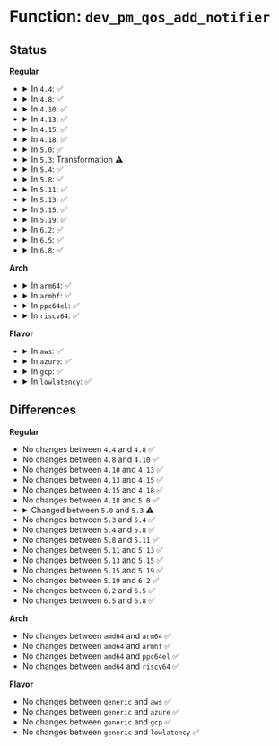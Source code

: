 # Function: <code>dev_pm_qos_add_notifier</code>

## Status
<b>Regular</b>
<ul>
<li>
<details>
<summary>In <code>4.4</code>: ✅</summary>

```c
int dev_pm_qos_add_notifier(struct device *dev, struct notifier_block *notifier);
```

**Collision:** Unique Global

**Inline:** No

**Transformation:** False

**Instances:**

```
In drivers/base/power/qos.c (ffffffff815557a0)
Location: drivers/base/power/qos.c:491
Inline: False
```
**Symbols:**

```
ffffffff815557a0-ffffffff81555816: dev_pm_qos_add_notifier (STB_GLOBAL)
```
</details>
</li>
<li>
<details>
<summary>In <code>4.8</code>: ✅</summary>

```c
int dev_pm_qos_add_notifier(struct device *dev, struct notifier_block *notifier);
```

**Collision:** Unique Global

**Inline:** No

**Transformation:** False

**Instances:**

```
In drivers/base/power/qos.c (ffffffff815a77f0)
Location: drivers/base/power/qos.c:491
Inline: False
Direct callers:
  - drivers/base/power/domain.c:__pm_genpd_add_device
```
**Symbols:**

```
ffffffff815a77f0-ffffffff815a7866: dev_pm_qos_add_notifier (STB_GLOBAL)
```
</details>
</li>
<li>
<details>
<summary>In <code>4.10</code>: ✅</summary>

```c
int dev_pm_qos_add_notifier(struct device *dev, struct notifier_block *notifier);
```

**Collision:** Unique Global

**Inline:** No

**Transformation:** False

**Instances:**

```
In drivers/base/power/qos.c (ffffffff815d6110)
Location: drivers/base/power/qos.c:491
Inline: False
Direct callers:
  - drivers/base/power/domain.c:pm_genpd_remove_device
  - drivers/base/power/domain.c:__pm_genpd_add_device
```
**Symbols:**

```
ffffffff815d6110-ffffffff815d6186: dev_pm_qos_add_notifier (STB_GLOBAL)
```
</details>
</li>
<li>
<details>
<summary>In <code>4.13</code>: ✅</summary>

```c
int dev_pm_qos_add_notifier(struct device *dev, struct notifier_block *notifier);
```

**Collision:** Unique Global

**Inline:** No

**Transformation:** False

**Instances:**

```
In drivers/base/power/qos.c (ffffffff815eab20)
Location: drivers/base/power/qos.c:478
Inline: False
Direct callers:
  - drivers/base/power/domain.c:pm_genpd_remove_device
  - drivers/base/power/domain.c:__pm_genpd_add_device
```
**Symbols:**

```
ffffffff815eab20-ffffffff815eab96: dev_pm_qos_add_notifier (STB_GLOBAL)
```
</details>
</li>
<li>
<details>
<summary>In <code>4.15</code>: ✅</summary>

```c
int dev_pm_qos_add_notifier(struct device *dev, struct notifier_block *notifier);
```

**Collision:** Unique Global

**Inline:** No

**Transformation:** False

**Instances:**

```
In drivers/base/power/qos.c (ffffffff81651ed0)
Location: drivers/base/power/qos.c:481
Inline: False
Direct callers:
  - drivers/base/power/domain.c:pm_genpd_remove_device
  - drivers/base/power/domain.c:__pm_genpd_add_device
```
**Symbols:**

```
ffffffff81651ed0-ffffffff81651f46: dev_pm_qos_add_notifier (STB_GLOBAL)
```
</details>
</li>
<li>
<details>
<summary>In <code>4.18</code>: ✅</summary>

```c
int dev_pm_qos_add_notifier(struct device *dev, struct notifier_block *notifier);
```

**Collision:** Unique Global

**Inline:** No

**Transformation:** False

**Instances:**

```
In drivers/base/power/qos.c (ffffffff8168d7b0)
Location: drivers/base/power/qos.c:481
Inline: False
Direct callers:
  - drivers/base/power/domain.c:pm_genpd_remove_device
  - drivers/base/power/domain.c:pm_genpd_add_device
```
**Symbols:**

```
ffffffff8168d7b0-ffffffff8168d827: dev_pm_qos_add_notifier (STB_GLOBAL)
```
</details>
</li>
<li>
<details>
<summary>In <code>5.0</code>: ✅</summary>

```c
int dev_pm_qos_add_notifier(struct device *dev, struct notifier_block *notifier);
```

**Collision:** Unique Global

**Inline:** No

**Transformation:** False

**Instances:**

```
In drivers/base/power/qos.c (ffffffff816ada00)
Location: drivers/base/power/qos.c:481
Inline: False
Direct callers:
  - drivers/base/power/domain.c:pm_genpd_remove_device
  - drivers/base/power/domain.c:pm_genpd_add_device
```
**Symbols:**

```
ffffffff816ada00-ffffffff816ada77: dev_pm_qos_add_notifier (STB_GLOBAL)
```
</details>
</li>
<li>
<details>
<summary>In <code>5.3</code>: Transformation ⚠️</summary>

```c
int dev_pm_qos_add_notifier(struct device *dev, struct notifier_block *notifier, enum dev_pm_qos_req_type type);
```

**Collision:** Unique Global

**Inline:** No

**Transformation:** True

**Instances:**

```
In drivers/base/power/qos.c (0)
Location: drivers/base/power/qos.c:540
Inline: False
Direct callers:
  - drivers/base/power/domain.c:pm_genpd_remove_device
  - drivers/base/power/domain.c:pm_genpd_add_device
  - drivers/cpufreq/cpufreq.c:cpufreq_online
  - drivers/cpufreq/cpufreq.c:cpufreq_online
```
**Symbols:**

```
ffffffff816e7d4c-ffffffff816e7d65: dev_pm_qos_add_notifier.cold (STB_LOCAL)
ffffffff816e7580-ffffffff816e7652: dev_pm_qos_add_notifier (STB_GLOBAL)
```
</details>
</li>
<li>
<details>
<summary>In <code>5.4</code>: ✅</summary>

```c
int dev_pm_qos_add_notifier(struct device *dev, struct notifier_block *notifier, enum dev_pm_qos_req_type type);
```

**Collision:** Unique Global

**Inline:** No

**Transformation:** False

**Instances:**

```
In drivers/base/power/qos.c (ffffffff8170b960)
Location: drivers/base/power/qos.c:490
Inline: False
Direct callers:
  - drivers/base/power/domain.c:pm_genpd_remove_device
  - drivers/base/power/domain.c:pm_genpd_add_device
```
**Symbols:**

```
ffffffff8170b960-ffffffff8170b9f0: dev_pm_qos_add_notifier (STB_GLOBAL)
```
</details>
</li>
<li>
<details>
<summary>In <code>5.8</code>: ✅</summary>

```c
int dev_pm_qos_add_notifier(struct device *dev, struct notifier_block *notifier, enum dev_pm_qos_req_type type);
```

**Collision:** Unique Global

**Inline:** No

**Transformation:** False

**Instances:**

```
In drivers/base/power/qos.c (ffffffff817c64f0)
Location: drivers/base/power/qos.c:535
Inline: False
Direct callers:
  - drivers/base/power/domain.c:genpd_remove_device
  - drivers/base/power/domain.c:genpd_add_device
  - drivers/devfreq/devfreq.c:devfreq_add_device
  - drivers/devfreq/devfreq.c:devfreq_add_device
```
**Symbols:**

```
ffffffff817c64f0-ffffffff817c65d8: dev_pm_qos_add_notifier (STB_GLOBAL)
```
</details>
</li>
<li>
<details>
<summary>In <code>5.11</code>: ✅</summary>

```c
int dev_pm_qos_add_notifier(struct device *dev, struct notifier_block *notifier, enum dev_pm_qos_req_type type);
```

**Collision:** Unique Global

**Inline:** No

**Transformation:** False

**Instances:**

```
In drivers/base/power/qos.c (ffffffff817daf70)
Location: drivers/base/power/qos.c:535
Inline: False
Direct callers:
  - drivers/base/power/domain.c:genpd_remove_device
  - drivers/base/power/domain.c:genpd_add_device
  - drivers/devfreq/devfreq.c:devfreq_add_device
  - drivers/devfreq/devfreq.c:devfreq_add_device
```
**Symbols:**

```
ffffffff817daf70-ffffffff817db058: dev_pm_qos_add_notifier (STB_GLOBAL)
```
</details>
</li>
<li>
<details>
<summary>In <code>5.13</code>: ✅</summary>

```c
int dev_pm_qos_add_notifier(struct device *dev, struct notifier_block *notifier, enum dev_pm_qos_req_type type);
```

**Collision:** Unique Global

**Inline:** No

**Transformation:** False

**Instances:**

```
In drivers/base/power/qos.c (ffffffff817bf8d0)
Location: drivers/base/power/qos.c:535
Inline: False
Direct callers:
  - drivers/base/power/domain.c:genpd_remove_device
  - drivers/base/power/domain.c:genpd_add_device
  - drivers/devfreq/devfreq.c:devfreq_add_device
  - drivers/devfreq/devfreq.c:devfreq_add_device
```
**Symbols:**

```
ffffffff817bf8d0-ffffffff817bf9b8: dev_pm_qos_add_notifier (STB_GLOBAL)
```
</details>
</li>
<li>
<details>
<summary>In <code>5.15</code>: ✅</summary>

```c
int dev_pm_qos_add_notifier(struct device *dev, struct notifier_block *notifier, enum dev_pm_qos_req_type type);
```

**Collision:** Unique Global

**Inline:** No

**Transformation:** False

**Instances:**

```
In drivers/base/power/qos.c (ffffffff81849c40)
Location: drivers/base/power/qos.c:535
Inline: False
Direct callers:
  - drivers/base/power/domain.c:genpd_remove_device
  - drivers/base/power/domain.c:genpd_add_device
  - drivers/devfreq/devfreq.c:devfreq_add_device
  - drivers/devfreq/devfreq.c:devfreq_add_device
```
**Symbols:**

```
ffffffff81849c40-ffffffff81849d28: dev_pm_qos_add_notifier (STB_GLOBAL)
```
</details>
</li>
<li>
<details>
<summary>In <code>5.19</code>: ✅</summary>

```c
int dev_pm_qos_add_notifier(struct device *dev, struct notifier_block *notifier, enum dev_pm_qos_req_type type);
```

**Collision:** Unique Global

**Inline:** No

**Transformation:** False

**Instances:**

```
In drivers/base/power/qos.c (ffffffff8198e150)
Location: drivers/base/power/qos.c:535
Inline: False
Direct callers:
  - drivers/base/power/domain.c:genpd_remove_device
  - drivers/base/power/domain.c:genpd_add_device
  - drivers/devfreq/devfreq.c:devfreq_add_device
  - drivers/devfreq/devfreq.c:devfreq_add_device
```
**Symbols:**

```
ffffffff8198e150-ffffffff8198e242: dev_pm_qos_add_notifier (STB_GLOBAL)
```
</details>
</li>
<li>
<details>
<summary>In <code>6.2</code>: ✅</summary>

```c
int dev_pm_qos_add_notifier(struct device *dev, struct notifier_block *notifier, enum dev_pm_qos_req_type type);
```

**Collision:** Unique Global

**Inline:** No

**Transformation:** False

**Instances:**

```
In drivers/base/power/qos.c (ffffffff81afe0f0)
Location: drivers/base/power/qos.c:535
Inline: False
Direct callers:
  - drivers/base/power/domain.c:genpd_remove_device
  - drivers/base/power/domain.c:genpd_add_device
  - drivers/devfreq/devfreq.c:devfreq_add_device
  - drivers/devfreq/devfreq.c:devfreq_add_device
```
**Symbols:**

```
ffffffff81afe0f0-ffffffff81afe1e2: dev_pm_qos_add_notifier (STB_GLOBAL)
```
</details>
</li>
<li>
<details>
<summary>In <code>6.5</code>: ✅</summary>

```c
int dev_pm_qos_add_notifier(struct device *dev, struct notifier_block *notifier, enum dev_pm_qos_req_type type);
```

**Collision:** Unique Global

**Inline:** No

**Transformation:** False

**Instances:**

```
In drivers/base/power/qos.c (ffffffff81b4c4b0)
Location: drivers/base/power/qos.c:535
Inline: False
Direct callers:
  - drivers/base/power/domain.c:genpd_remove_device
  - drivers/base/power/domain.c:genpd_add_device
  - drivers/devfreq/devfreq.c:devfreq_add_device
  - drivers/devfreq/devfreq.c:devfreq_add_device
```
**Symbols:**

```
ffffffff81b4c4b0-ffffffff81b4c5a2: dev_pm_qos_add_notifier (STB_GLOBAL)
```
</details>
</li>
<li>
<details>
<summary>In <code>6.8</code>: ✅</summary>

```c
int dev_pm_qos_add_notifier(struct device *dev, struct notifier_block *notifier, enum dev_pm_qos_req_type type);
```

**Collision:** Unique Global

**Inline:** No

**Transformation:** False

**Instances:**

```
In drivers/base/power/qos.c (ffffffff81ba4980)
Location: drivers/base/power/qos.c:535
Inline: False
Direct callers:
  - drivers/pmdomain/core.c:genpd_remove_device
  - drivers/pmdomain/core.c:genpd_add_device
  - drivers/devfreq/devfreq.c:devfreq_add_device
  - drivers/devfreq/devfreq.c:devfreq_add_device
```
**Symbols:**

```
ffffffff81ba4980-ffffffff81ba4a72: dev_pm_qos_add_notifier (STB_GLOBAL)
```
</details>
</li>
</ul>
<b>Arch</b>
<ul>
<li>
<details>
<summary>In <code>arm64</code>: ✅</summary>

```c
int dev_pm_qos_add_notifier(struct device *dev, struct notifier_block *notifier, enum dev_pm_qos_req_type type);
```

**Collision:** Unique Global

**Inline:** No

**Transformation:** False

**Instances:**

```
In drivers/base/power/qos.c (ffff8000108fa508)
Location: drivers/base/power/qos.c:490
Inline: False
Direct callers:
  - drivers/base/power/domain.c:genpd_remove_device
  - drivers/base/power/domain.c:genpd_add_device
```
**Symbols:**

```
ffff8000108fa508-ffff8000108fa5d0: dev_pm_qos_add_notifier (STB_GLOBAL)
```
</details>
</li>
<li>
<details>
<summary>In <code>armhf</code>: ✅</summary>

```c
int dev_pm_qos_add_notifier(struct device *dev, struct notifier_block *notifier, enum dev_pm_qos_req_type type);
```

**Collision:** Unique Global

**Inline:** No

**Transformation:** False

**Instances:**

```
In drivers/base/power/qos.c (c09e5320)
Location: drivers/base/power/qos.c:490
Inline: False
Direct callers:
  - drivers/base/power/domain.c:genpd_remove_device
  - drivers/base/power/domain.c:genpd_add_device
```
**Symbols:**

```
c09e5320-c09e53cc: dev_pm_qos_add_notifier (STB_GLOBAL)
```
</details>
</li>
<li>
<details>
<summary>In <code>ppc64el</code>: ✅</summary>

```c
int dev_pm_qos_add_notifier(struct device *dev, struct notifier_block *notifier, enum dev_pm_qos_req_type type);
```

**Collision:** Unique Global

**Inline:** No

**Transformation:** False

**Instances:**

```
In drivers/base/power/qos.c (c000000000996a00)
Location: drivers/base/power/qos.c:490
Inline: False
Direct callers:
  - drivers/base/power/domain.c:genpd_remove_device
  - drivers/base/power/domain.c:genpd_add_device
```
**Symbols:**

```
c000000000996a00-c000000000996b2c: dev_pm_qos_add_notifier (STB_GLOBAL)
```
</details>
</li>
<li>
<details>
<summary>In <code>riscv64</code>: ✅</summary>

```c
int dev_pm_qos_add_notifier(struct device *dev, struct notifier_block *notifier, enum dev_pm_qos_req_type type);
```

**Collision:** Unique Global

**Inline:** No

**Transformation:** False

**Instances:**

```
In drivers/base/power/qos.c (ffffffe000589c8a)
Location: drivers/base/power/qos.c:490
Inline: False
Direct callers:
  - drivers/base/power/domain.c:genpd_remove_device
  - drivers/base/power/domain.c:genpd_add_device
```
**Symbols:**

```
ffffffe000589c8a-ffffffe000589d1a: dev_pm_qos_add_notifier (STB_GLOBAL)
```
</details>
</li>
</ul>
<b>Flavor</b>
<ul>
<li>
<details>
<summary>In <code>aws</code>: ✅</summary>

```c
int dev_pm_qos_add_notifier(struct device *dev, struct notifier_block *notifier, enum dev_pm_qos_req_type type);
```

**Collision:** Unique Global

**Inline:** No

**Transformation:** False

**Instances:**

```
In drivers/base/power/qos.c (ffffffff816d10b0)
Location: drivers/base/power/qos.c:490
Inline: False
Direct callers:
  - drivers/base/power/domain.c:pm_genpd_remove_device
  - drivers/base/power/domain.c:pm_genpd_add_device
```
**Symbols:**

```
ffffffff816d10b0-ffffffff816d1140: dev_pm_qos_add_notifier (STB_GLOBAL)
```
</details>
</li>
<li>
<details>
<summary>In <code>azure</code>: ✅</summary>

```c
int dev_pm_qos_add_notifier(struct device *dev, struct notifier_block *notifier, enum dev_pm_qos_req_type type);
```

**Collision:** Unique Global

**Inline:** No

**Transformation:** False

**Instances:**

```
In drivers/base/power/qos.c (ffffffff816ac3d0)
Location: drivers/base/power/qos.c:490
Inline: False
Direct callers:
  - drivers/base/power/domain.c:pm_genpd_remove_device
  - drivers/base/power/domain.c:pm_genpd_add_device
```
**Symbols:**

```
ffffffff816ac3d0-ffffffff816ac460: dev_pm_qos_add_notifier (STB_GLOBAL)
```
</details>
</li>
<li>
<details>
<summary>In <code>gcp</code>: ✅</summary>

```c
int dev_pm_qos_add_notifier(struct device *dev, struct notifier_block *notifier, enum dev_pm_qos_req_type type);
```

**Collision:** Unique Global

**Inline:** No

**Transformation:** False

**Instances:**

```
In drivers/base/power/qos.c (ffffffff816ff620)
Location: drivers/base/power/qos.c:490
Inline: False
Direct callers:
  - drivers/base/power/domain.c:pm_genpd_remove_device
  - drivers/base/power/domain.c:pm_genpd_add_device
```
**Symbols:**

```
ffffffff816ff620-ffffffff816ff6b0: dev_pm_qos_add_notifier (STB_GLOBAL)
```
</details>
</li>
<li>
<details>
<summary>In <code>lowlatency</code>: ✅</summary>

```c
int dev_pm_qos_add_notifier(struct device *dev, struct notifier_block *notifier, enum dev_pm_qos_req_type type);
```

**Collision:** Unique Global

**Inline:** No

**Transformation:** False

**Instances:**

```
In drivers/base/power/qos.c (ffffffff81719670)
Location: drivers/base/power/qos.c:490
Inline: False
Direct callers:
  - drivers/base/power/domain.c:pm_genpd_remove_device
  - drivers/base/power/domain.c:pm_genpd_add_device
```
**Symbols:**

```
ffffffff81719670-ffffffff81719700: dev_pm_qos_add_notifier (STB_GLOBAL)
```
</details>
</li>
</ul>

## Differences
<b>Regular</b>
<ul>
<li>
No changes between <code>4.4</code> and <code>4.8</code> ✅
</li>
<li>
No changes between <code>4.8</code> and <code>4.10</code> ✅
</li>
<li>
No changes between <code>4.10</code> and <code>4.13</code> ✅
</li>
<li>
No changes between <code>4.13</code> and <code>4.15</code> ✅
</li>
<li>
No changes between <code>4.15</code> and <code>4.18</code> ✅
</li>
<li>
No changes between <code>4.18</code> and <code>5.0</code> ✅
</li>
<li>
<details>
<summary>Changed between <code>5.0</code> and <code>5.3</code> ⚠️</summary>
<ul>
<li>
<b>Param added. </b>
<code>enum dev_pm_qos_req_type type</code>
</li>
</ul>
</details>
</li>
<li>
No changes between <code>5.3</code> and <code>5.4</code> ✅
</li>
<li>
No changes between <code>5.4</code> and <code>5.8</code> ✅
</li>
<li>
No changes between <code>5.8</code> and <code>5.11</code> ✅
</li>
<li>
No changes between <code>5.11</code> and <code>5.13</code> ✅
</li>
<li>
No changes between <code>5.13</code> and <code>5.15</code> ✅
</li>
<li>
No changes between <code>5.15</code> and <code>5.19</code> ✅
</li>
<li>
No changes between <code>5.19</code> and <code>6.2</code> ✅
</li>
<li>
No changes between <code>6.2</code> and <code>6.5</code> ✅
</li>
<li>
No changes between <code>6.5</code> and <code>6.8</code> ✅
</li>
</ul>
<b>Arch</b>
<ul>
<li>
No changes between <code>amd64</code> and <code>arm64</code> ✅
</li>
<li>
No changes between <code>amd64</code> and <code>armhf</code> ✅
</li>
<li>
No changes between <code>amd64</code> and <code>ppc64el</code> ✅
</li>
<li>
No changes between <code>amd64</code> and <code>riscv64</code> ✅
</li>
</ul>
<b>Flavor</b>
<ul>
<li>
No changes between <code>generic</code> and <code>aws</code> ✅
</li>
<li>
No changes between <code>generic</code> and <code>azure</code> ✅
</li>
<li>
No changes between <code>generic</code> and <code>gcp</code> ✅
</li>
<li>
No changes between <code>generic</code> and <code>lowlatency</code> ✅
</li>
</ul>
